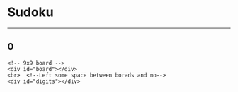<!DOCTYPE html>
<html lang="en">
<head>
    <meta charset="UTF-8">
    <meta name="viewport" content="width=device-width, initial-scale=1.0">
    <title>Sudoku</title>
    <link rel="stylesheet" href="sudoku.css">
    <script src="sudoku.js"></script>
</head>
<body>
    <h1>Sudoku</h1>
    <hr>                <!--to create a horizontal line that separates content on a web page-->
    <h2 id="errors">0</h2>


    <!-- 9x9 board -->
    <div id="board"></div>
    <br>  <!--Left some space between borads and no-->
    <div id="digits"></div>
</body>
</html>
